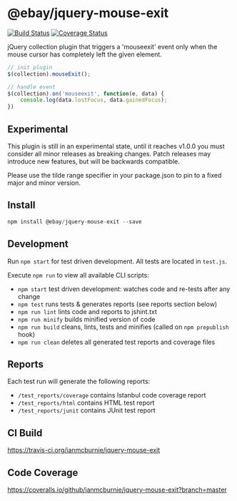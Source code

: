 # @ebay/jquery-mouse-exit

<p>
    <a href="https://travis-ci.org/ianmcburnie/jquery-mouse-exit"><img src="https://api.travis-ci.org/ianmcburnie/jquery-mouse-exit.svg?branch=master" alt="Build Status" /></a>
    <a href='https://coveralls.io/github/ianmcburnie/jquery-mouse-exit?branch=master'><img src='https://coveralls.io/repos/ianmcburnie/jquery-mouse-exit/badge.svg?branch=master&service=github' alt='Coverage Status' /></a>
</p>

jQuery collection plugin that triggers a 'mouseexit' event only when the mouse
cursor has completely left the given element.

```js
// init plugin
$(collection).mouseExit();

// handle event
$(collection).on('mouseexit', function(e, data) {
    console.log(data.lostFocus, data.gainedFocus);
})
```

## Experimental

This plugin is still in an experimental state, until it reaches v1.0.0 you must consider all minor releases as breaking changes. Patch releases may introduce new features, but will be backwards compatible.

Please use the tilde range specifier in your package.json to pin to a fixed major and minor version.

## Install

```js
npm install @ebay/jquery-mouse-exit --save
```

## Development

Run `npm start` for test driven development. All tests are located in `test.js`.

Execute `npm run` to view all available CLI scripts:

* `npm start` test driven development: watches code and re-tests after any change
* `npm test` runs tests & generates reports (see reports section below)
* `npm run lint` lints code and reports to jshint.txt
* `npm run minify` builds minified version of code
* `npm run build` cleans, lints, tests and minifies (called on `npm prepublish` hook)
* `npm run clean` deletes all generated test reports and coverage files

## Reports

Each test run will generate the following reports:

* `/test_reports/coverage` contains Istanbul code coverage report
* `/test_reports/html` contains HTML test report
* `/test_reports/junit` contains JUnit test report

## CI Build

https://travis-ci.org/ianmcburnie/jquery-mouse-exit

## Code Coverage

https://coveralls.io/github/ianmcburnie/jquery-mouse-exit?branch=master

